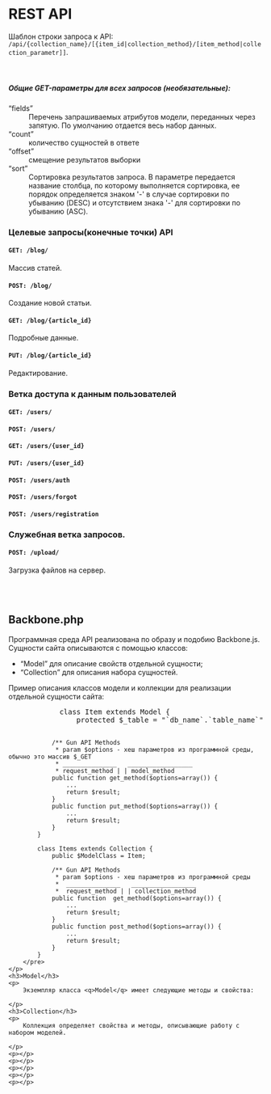 ﻿<h1>REST API</h1>
<p>
	Шаблон строки запроса к API: <code>/api/{collection_name}/[{item_id|collection_method}/[item_method|collection_parametr]]</code>.<br>
	<br><br>
	<h5>Общие GET-параметры для всех запросов (необязательные):</h5>
	<dl>
		<dt><q>fields</q></dt>
			<dd>Перечень запрашиваемых атрибутов модели, переданных через запятую. По умолчанию отдается весь набор данных.</dd>
		<dt><q>count</q></dt>
			<dd>количество сущностей в ответе</dd>
		<dt><q>offset</q></dt>
			<dd>смещение результатов выборки</dd>
		<dt><q>sort</q></dt>
			<dd>Сортировка результатов запроса. В параметре передается название столбца, по которому выполняется сортировка, ее порядок определяется знаком '-' в случае сортировки по убыванию (DESC) и отсутствием знака '-' для сортировки по убыванию (ASC).</dd>
	</dl>
	<h3>Целевые запросы(конечные точки) API</h3>
	<p>
		<h4><code>GET: /blog/</code></h4>
		<p>Массив статей.</p>
		<h4><code>POST: /blog/</code></h4>
		<p>Создание новой статьи.</p>
		<h4><code>GET: /blog/{article_id}</code></h4>
		<p>Подробные данные.</p>
		<h4><code>PUT: /blog/{article_id}</code></h4>
		<p>Редактирование.</p>
	</p>
	<h3>Ветка доступа к данным пользователей</h3>
	<p>
		<h4><code>GET: /users/</code></h4>
		<h4><code>POST: /users/</code></h4>
		<h4><code>GET: /users/{user_id}</code></h4>
		<h4><code>PUT: /users/{user_id}</code></h4>
		<h4><code>POST: /users/auth</code></h4>
		<h4><code>POST: /users/forgot</code></h4>
		<h4><code>POST: /users/registration</code></h4>
	</p>
	<h3>Служебная ветка запросов.</h3>
	<p>
		<h4><code>POST: /upload/</code></h4>
		<p>Загрузка файлов на сервер.</p>
	</p>
	<br><br>
	<h2>Backbone.php</h2>
	Программная среда API реализована по образу и подобию Backbone.js.<br>
	Сущности сайта описываются с помощью классов:
	<ul>
		<li><q>Model</q> для описание свойств отдельной сущности;</li>
		<li><q>Collection</q> для описания набора сущностей.</li>
	</ul>
	<p>
		Пример описания классов модели и коллекции для реализации отдельной сущности сайта:<br>
		<pre>
			class Item extends Model {
				protected $_table = "`db_name`.`table_name`";
				
				/** Gun API Methods
				 * param $options - хеш параметров из программной среды, обычно это массив $_GET
				 * _______________   __________________
				 * request_method | | model_method
				public function get_method($options=array()) {
					...
					return $result;
				}
				public function put_method($options=array()) {
					...
					return $result;
				}
			}
			
			class Items extends Collection {
				public $ModelClass = Item;
				
				/** Gun API Methods
				 * param $options - хеш параметров из программной среды
				 *  _______________   __________________
				 *  request_method | | collection_method
				public function  get_method($options=array()) {
					...
					return $result;
				}
				public function post_method($options=array()) {
					...
					return $result;
				}
			}
		</pre>
	</p>
	<h3>Model</h3>
	<p>
		Экземпляр класса <q>Model</q> имеет следующие методы и свойства:
		
	</p>
	<h3>Collection</h3>
	<p>
		Коллекция определяет свойства и методы, описывающие работу с набором моделей.
		
	</p>
	<p></p>
	<p></p>
	<p></p>
	<p></p>
	<p></p>
</p>
